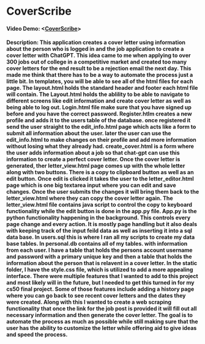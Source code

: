 # CoverScribe
#### Video Demo:  <[CoverScribe](https://youtu.be/YRElS-ZM5XQ)>
#### Description: This application creates a cover letter using information about the person who is logged in and the job application to create a cover letter with ChatGPT. This idea came to me when applying to over 300 jobs out of college in a competitive market and created too many cover letters for the end result to be a rejection email the next day. This made me think that there has to be a way to automate the process just a little bit. In templates, you will be able to see all of the html files for each page. The layout.html holds the standard header and footer each html file will contain. The Layout.html holds the ablility to be able to navigate to different screens like edit information and create cover letter as well as being able to log out. Login.html file make sure that you have signed up before and you have the correct password. Register.htlm creates a new profile and adds it to the users table of the database. once registered it send the user straight to the edit_info.html page which acts like a form to submit all information about the user. later the user can use the edit_info.html to make changes on their profile and add more information without losing what they already had. create_cover.html is a form where the user adds information about a job so that chat-gpt can use this information to create a perfect cover letter. Once the cover letter is generated, ther letter_view.html page comes up with the whole letter along with two buttons. There is a copy to clipboard button as well as an edit button. Once edit is clicked it takes the user to the letter_editor.html page which is one big textarea input where you can edit and save changes. Once the user submits the changes it will bring them back to the letter_view.html where they can copy the cover letter again. The letter_view.html file contains java script to control the copy to keyboard functionality while the edit button is done in the app.py file. App.py is the python functionality happening in the background. This controls every page change and every action. It is mostly page handling but it also deals with keeping track of the input feild data as well as inserting it into a sql data base. In users.sql this is where I ran all my scripts to create my data base tables. In personal.db contains all of my tables. with information from each user. I have a table that holds the persons account username and password with a primary unique key and then a table that holds the information about the person that is relavent in a cover letter. In the static folder, I have the style.css file, which is utilized to add a more appealing interface. There were multiple features that I wanted to add to this project and most likely will in the future, but I needed to get this turned in for my cs50 final project. Some of those features include adding a history page where you can go back to see recent cover letters and the dates they were created. Along with this I wanted to create a web scraping functionality that once the link for the job post is provided it will fill out all necessary information and then generate the cover letter. The goal is to automate the process as much as possible while still making sure that the user has the ability to customize the letter while offering aid to give ideas and speed the process.
